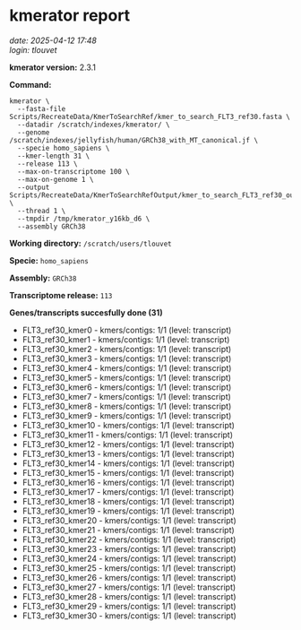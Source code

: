 # kmerator report
*date: 2025-04-12 17:48*  
*login: tlouvet*

**kmerator version:** 2.3.1

**Command:**

```
kmerator \
  --fasta-file Scripts/RecreateData/KmerToSearchRef/kmer_to_search_FLT3_ref30.fasta \
  --datadir /scratch/indexes/kmerator/ \
  --genome /scratch/indexes/jellyfish/human/GRCh38_with_MT_canonical.jf \
  --specie homo_sapiens \
  --kmer-length 31 \
  --release 113 \
  --max-on-transcriptome 100 \
  --max-on-genome 1 \
  --output Scripts/RecreateData/KmerToSearchRefOutput/kmer_to_search_FLT3_ref30_output \
  --thread 1 \
  --tmpdir /tmp/kmerator_y16kb_d6 \
  --assembly GRCh38
```

**Working directory:** `/scratch/users/tlouvet`

**Specie:** `homo_sapiens`

**Assembly:** `GRCh38`

**Transcriptome release:** `113`

**Genes/transcripts succesfully done (31)**

- FLT3_ref30_kmer0 - kmers/contigs: 1/1 (level: transcript)
- FLT3_ref30_kmer1 - kmers/contigs: 1/1 (level: transcript)
- FLT3_ref30_kmer2 - kmers/contigs: 1/1 (level: transcript)
- FLT3_ref30_kmer3 - kmers/contigs: 1/1 (level: transcript)
- FLT3_ref30_kmer4 - kmers/contigs: 1/1 (level: transcript)
- FLT3_ref30_kmer5 - kmers/contigs: 1/1 (level: transcript)
- FLT3_ref30_kmer6 - kmers/contigs: 1/1 (level: transcript)
- FLT3_ref30_kmer7 - kmers/contigs: 1/1 (level: transcript)
- FLT3_ref30_kmer8 - kmers/contigs: 1/1 (level: transcript)
- FLT3_ref30_kmer9 - kmers/contigs: 1/1 (level: transcript)
- FLT3_ref30_kmer10 - kmers/contigs: 1/1 (level: transcript)
- FLT3_ref30_kmer11 - kmers/contigs: 1/1 (level: transcript)
- FLT3_ref30_kmer12 - kmers/contigs: 1/1 (level: transcript)
- FLT3_ref30_kmer13 - kmers/contigs: 1/1 (level: transcript)
- FLT3_ref30_kmer14 - kmers/contigs: 1/1 (level: transcript)
- FLT3_ref30_kmer15 - kmers/contigs: 1/1 (level: transcript)
- FLT3_ref30_kmer16 - kmers/contigs: 1/1 (level: transcript)
- FLT3_ref30_kmer17 - kmers/contigs: 1/1 (level: transcript)
- FLT3_ref30_kmer18 - kmers/contigs: 1/1 (level: transcript)
- FLT3_ref30_kmer19 - kmers/contigs: 1/1 (level: transcript)
- FLT3_ref30_kmer20 - kmers/contigs: 1/1 (level: transcript)
- FLT3_ref30_kmer21 - kmers/contigs: 1/1 (level: transcript)
- FLT3_ref30_kmer22 - kmers/contigs: 1/1 (level: transcript)
- FLT3_ref30_kmer23 - kmers/contigs: 1/1 (level: transcript)
- FLT3_ref30_kmer24 - kmers/contigs: 1/1 (level: transcript)
- FLT3_ref30_kmer25 - kmers/contigs: 1/1 (level: transcript)
- FLT3_ref30_kmer26 - kmers/contigs: 1/1 (level: transcript)
- FLT3_ref30_kmer27 - kmers/contigs: 1/1 (level: transcript)
- FLT3_ref30_kmer28 - kmers/contigs: 1/1 (level: transcript)
- FLT3_ref30_kmer29 - kmers/contigs: 1/1 (level: transcript)
- FLT3_ref30_kmer30 - kmers/contigs: 1/1 (level: transcript)
